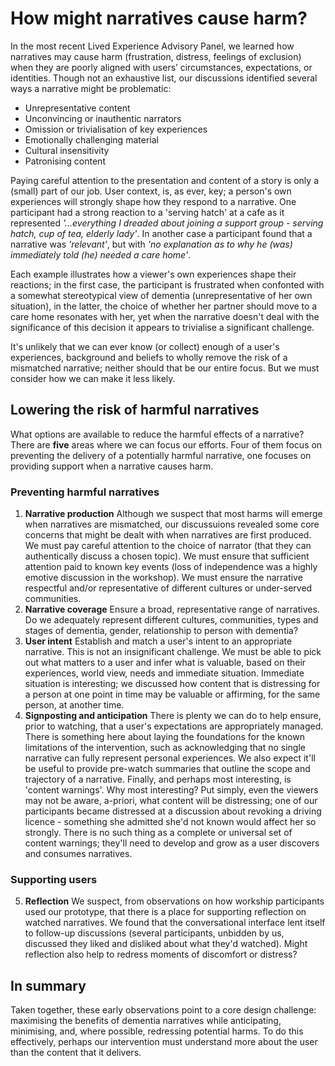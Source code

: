 # How might narratives cause harm?

 In the most recent Lived Experience Advisory Panel, we learned how narratives may cause harm (frustration, distress, feelings of exclusion) when they are poorly aligned with users’ circumstances, expectations, or identities. Though not an exhaustive list, our discussions identified several ways a narrative might be problematic:

- Unrepresentative content
- Unconvincing or inauthentic narrators
- Omission or trivialisation of key experiences
- Emotionally challenging material
- Cultural insensitivity
- Patronising content

Paying careful attention to the presentation and content of a story is only a (small) part of our job. User context, is, as ever, key; a person's own experiences will strongly shape how they respond to a narrative.  One participant had a strong reaction to a 'serving hatch' at a cafe as it represented *'...everything I dreaded about joining a support group - serving hatch, cup of tea, elderly lady'*.  In another case a participant found that a narrative was *'relevant'*, but with *'no explanation as to why he (was) immediately told (he) needed a care home'*.  

Each example illustrates how a viewer's own experiences shape their reactions; in the first case, the participant is frustrated when confonted with a somewhat stereotypical view of dementia (unrepresentative of her own situation), in the latter, the choice of whether her partner should move to a care home resonates with her, yet when the narrative doesn't deal with the significance of this decision it appears to trivialise a significant challenge. 

It's unlikely that we can ever know (or collect) enough of a user's experiences, background and beliefs to wholly remove the risk of a mismatched narrative; neither should that be our entire focus.  But we must consider how we can make it less likely.

## Lowering the risk of harmful narratives

What options are available to reduce the harmful effects of a narrative? There are **five** areas where we can focus our efforts.  Four of them focus on preventing the delivery of a potentially harmful narrative, one focuses on providing support when a narrative causes harm.  

### Preventing harmful narratives

1. **Narrative production** Although we suspect that most harms will emerge when narratives are mismatched, our discussuions revealed some core concerns that might be dealt with when narratives are first produced. We must pay careful attention to the choice of narrator (that they can authentically discuss a chosen topic). We must ensure that sufficient attention paid to known key events (loss of independence was a highly emotive discussion in the workshop). We must ensure the narrative respectful and/or representative of different cultures or under-served communities.
2. **Narrative coverage** Ensure a broad, representative range of narratives. Do we adequately represent different cultures, communities, types and stages of dementia, gender, relationship to person with dementia? 
3. **User intent** Establish and match a user's intent to an appropriate narrative. This is not an insignificant challenge. We must be able to pick out what matters to a user and infer what is valuable, based on their experiences, world view, needs and immediate situation. Immediate situation is interesting; we discussed how content that is distressing for a person at one point in time may be valuable or affirming, for the same person, at another time.
4. **Signposting and anticipation** There is plenty we can do to help ensure, prior to watching, that a user's expectations are appropriately managed. There is something here about laying the foundations for the known limitations of the intervention, such as acknowledging that no single narrative can fully represent personal experiences. We also expect it'll be useful to provide pre-watch summaries that outline the scope and trajectory of a narrative.  Finally, and perhaps most interesting, is 'content warnings'.  Why most interesting?  Put simply, even the viewers may not be aware, a-priori, what content will be distressing; one of our participants became distressed at a discussion about revoking a driving licence - something she admitted she'd not known would affect her so strongly.  There is no such thing as a complete or universal set of content warnings; they'll need to develop and grow as a user discovers and consumes narratives. 

### Supporting users 

5. **Reflection** We suspect, from observations on how workship participants used our prototype, that there is a place for supporting reflection on watched narratives. We found that the conversational interface lent itself to follow-up discussions (several participants, unbidden by us, discussed they liked and disliked about what they'd watched). Might reflection also help to redress moments of discomfort or distress? 


## In summary

Taken together, these early observations point to a core design challenge: maximising the benefits of dementia narratives while anticipating, minimising, and, where possible, redressing potential harms.  To do this effectively, perhaps our intervention must understand more about the user than the content that it delivers. 